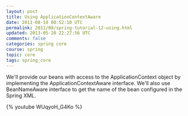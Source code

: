 ```yaml
---           
layout: post
title: Using ApplicationContextAware
date: 2011-08-10 00:52:10 UTC
permalink: 2011/08/spring-tutorial-12-using.html
updated: 2013-05-20 22:27:56 UTC
comments: false
categories: spring core
course: spring
topic: core
tags: spring_core
---
```


We'll provide our beans with access to the ApplicationContext object by implementing the ApplicationContextAware interface. We'll also use BeanNameAware interface to get the name of the bean configured in the Spring XML. 

{% youtube WUqyoH_G4Ko %}
